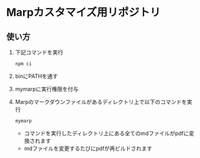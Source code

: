 # Marpカスタマイズ用リポジトリ

## 使い方

1. 下記コマンドを実行

    ```bash
    npm ci
    ```

2. binにPATHを通す
3. mymarpに実行権限を付与
4. Marpのマークダウンファイルがあるディレクトリ上で以下のコマンドを実行

    ```bash
    mymarp
    ```

    - コマンドを実行したディレクトリ上にある全てのmdファイルがpdfに変換されます
    - mdファイルを変更するたびにpdfが再ビルドされます
